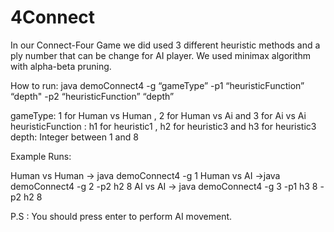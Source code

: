 # 4Connect

In our Connect-Four Game we did used 3 different heuristic methods and a ply number that can be change for AI player. We used minimax algorithm with alpha-beta pruning.

How to run:
java demoConnect4 -g “gameType” -p1 “heuristicFunction” “depth" -p2 “heuristicFunction” “depth”

gameType: 1 for Human vs Human , 2 for Human vs Ai and 3 for Ai vs Ai 
heuristicFunction : h1 for heuristic1 , h2 for heuristic3 and h3 for heuristic3 
depth: Integer between 1 and 8

Example Runs:

Human vs Human -> java demoConnect4 -g 1
Human vs AI ->java demoConnect4 -g 2 -p2 h2 8
AI vs AI -> java demoConnect4 -g 3 -p1 h3 8 -p2 h2 8

P.S : You should press enter to perform AI movement.
